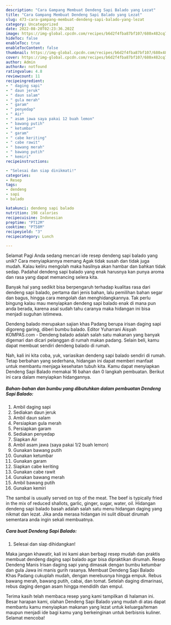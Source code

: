 ```yaml
---
description: "Cara Gampang Membuat Dendeng Sapi Balado yang Lezat"
title: "Cara Gampang Membuat Dendeng Sapi Balado yang Lezat"
slug: 473-cara-gampang-membuat-dendeng-sapi-balado-yang-lezat
category: Uncategorized
date: 2022-08-20T02:23:36.202Z
image: https://img-global.cpcdn.com/recipes/b6d2f4fba87bf107/680x482cq70/dendeng-sapi-balado-foto-resep-utama.jpg
hideToc: false
enableToc: true
enableTocContent: false
thumbnail: https://img-global.cpcdn.com/recipes/b6d2f4fba87bf107/680x482cq70/dendeng-sapi-balado-foto-resep-utama.jpg
cover: https://img-global.cpcdn.com/recipes/b6d2f4fba87bf107/680x482cq70/dendeng-sapi-balado-foto-resep-utama.jpg
author: Admin
authorAv: notfound
ratingvalue: 4.8
reviewcount: 11
recipeingredient:
- " daging sapi"
- " daun jeruk"
- " daun salam"
- " gula merah"
- " garam"
- " penyedap"
- " Air"
- " asam jawa saya pakai 12 buah lemon"
- " bawang putih"
- " ketumbar"
- " garam"
- " cabe keriting"
- " cabe rawit"
- " bawang merah"
- " bawang putih"
- " kemiri"
recipeinstructions:

- "Selesai dan siap dinikmati!"
categories:
- Resep
tags:
- dendeng
- sapi
- balado

katakunci: dendeng sapi balado 
nutrition: 198 calories
recipecuisine: Indonesian
preptime: "PT12M"
cooktime: "PT58M"
recipeyield: "3"
recipecategory: Lunch

---
```



Selamat Pagi Anda sedang mencari ide resep dendeng sapi balado yang unik? Cara menyiapkannya memang Agak tidak susah dan tidak juga mudah. Kalau keliru mengolah maka hasilnya akan hambar dan bahkan tidak sedap. Padahal dendeng sapi balado yang enak harusnya kan punya aroma dan rasa yang dapat memancing selera kita.


Banyak hal yang sedikit bisa berpengaruh terhadap kualitas rasa dari dendeng sapi balado, pertama dari jenis bahan, lalu pemilihan bahan segar dan bagus, hingga cara mengolah dan menghidangkannya. Tak perlu bingung kalau mau menyiapkan dendeng sapi balado enak di mana pun anda berada, karena asal sudah tahu caranya maka hidangan ini bisa menjadi suguhan istimewa.

Dendeng balado merupakan sajian khas Padang berupa irisan daging sapi digoreng garing, diberi bumbu balado. Editor Yuharrani Aisyah KOMPAS.com - Dendeng balado adalah salah satu makanan yang banyak digemari dan dicari pelanggan di rumah makan padang. Selain beli, kamu dapat membuat sendiri dendeng balado di rumah.


Nah, kali ini kita coba, yuk, variasikan dendeng sapi balado sendiri di rumah. Tetap berbahan yang sederhana, hidangan ini dapat memberi manfaat untuk membantu menjaga kesehatan tubuh kita. Kamu dapat menyiapkan Dendeng Sapi Balado memakai 16 bahan dan 0 langkah pembuatan. Berikut ini cara dalam menyiapkan hidangannya.

<!--inarticleads1-->

##### Bahan-bahan dan bumbu yang dibutuhkan dalam pembuatan Dendeng Sapi Balado:

1. Ambil  daging sapi
1. Sediakan  daun jeruk
1. Ambil  daun salam
1. Persiapkan  gula merah
1. Persiapkan  garam
1. Sediakan  penyedap
1. Siapkan  Air
1. Ambil  asam jawa (saya pakai 1/2 buah lemon)
1. Gunakan  bawang putih
1. Gunakan  ketumbar
1. Gunakan  garam
1. Siapkan  cabe keriting
1. Gunakan  cabe rawit
1. Gunakan  bawang merah
1. Ambil  bawang putih
1. Gunakan  kemiri


The sambal is usually served on top of the meat. The beef is typically fried in the mix of reduced shallots, garlic, ginger, sugar, water, oil. Hidangan dendeng sapi balado basah adalah salah satu menu hidangan daging yang nikmat dan lezat. Jika anda merasa hidangan ini sulit dibuat dirumah sementara anda ingin sekali membuatnya. 

<!--inarticleads2-->

##### Cara buat Dendeng Sapi Balado:


1. Selesai dan siap dihidangkan!

Maka jangan khawatir, kali ini kami akan berbagi resep mudah dan praktis membuat dendeng daging sapi balado agar bisa dipraktikan dirumah. Resep Dendeng Manis Irisan daging sapi yang dimasak dengan bumbu ketumbar dan gula Jawa ini manis gurih rasanya. Membuat Dendeng Sapi Balado Khas Padang cukuplah mudah, dengan merebusnya hingga empuk. Rebus bawang merah, bawang putih, cabai, dan tomat. Setelah daging dimarinasi, rebus daging dengan asam hingga mendidih dan empul. 

Terima kasih telah membaca resep yang kami tampilkan di halaman ini. Besar harapan kami, olahan Dendeng Sapi Balado yang mudah di atas dapat membantu kamu menyiapkan makanan yang lezat untuk keluarga/teman maupun menjadi ide bagi kamu yang berkeinginan untuk berbisnis kuliner. Selamat mencoba!
